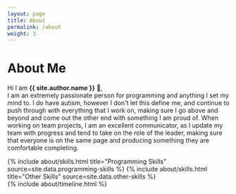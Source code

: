 ```yaml
---
layout: page
title: About
permalink: /about
weight: 3
---
```


# **About Me**

Hi I am **{{ site.author.name }}** :wave:,<br>
I am an extremely passionate person for programming and anything I set my mind to. I do have autism, however I don't let this define me, and continue to push through with everything that I work on, making sure I go above and beyond and come out the other end with something I am proud of. When working on team projects, I am an excellent communicator, as I update my team with progress and tend to take on the role of the leader, making sure that everyone is on the same page and producing something they are comfortable completing.

<div class="row">
{% include about/skills.html title="Programming Skills" source=site.data.programming-skills %}
{% include about/skills.html title="Other Skills" source=site.data.other-skills %}
</div>

<div class="row">
{% include about/timeline.html %}
</div>